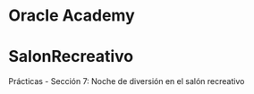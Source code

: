 # Oracle Academy
# SalonRecreativo
Prácticas - Sección 7: Noche de diversión en el salón recreativo
